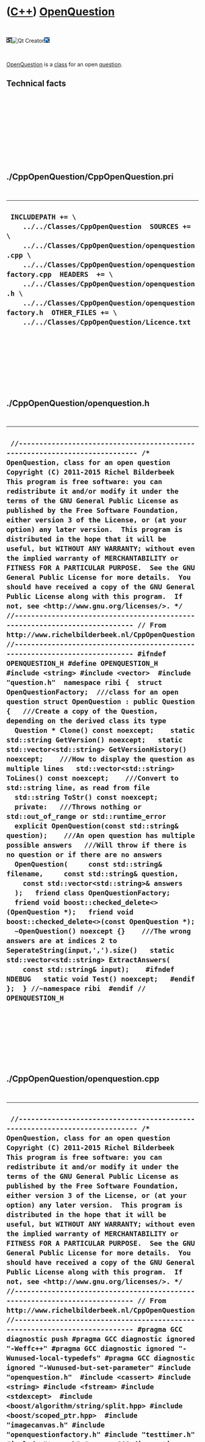 



 

 

 

 

 

([C++](Cpp.htm)) [OpenQuestion](CppOpenQuestion.htm)
====================================================

 

![STL](PicStl.png)![Qt
Creator](PicQtCreator.png)![Lubuntu](PicLubuntu.png)

 

[OpenQuestion](CppOpenQuestion.htm) is a [class](CppClass.htm) for an
open [question](CppQuestion.htm).

Technical facts
---------------

 

 

 

 

 

 

./CppOpenQuestion/CppOpenQuestion.pri
-------------------------------------

 

  ------------------------------------------------------------------------------------------------------------------------------------------------------------------------------------------------------------------------------------------------------------------------------------------------------------------------------------------------------------------------------
  ` INCLUDEPATH += \     ../../Classes/CppOpenQuestion  SOURCES += \     ../../Classes/CppOpenQuestion/openquestion.cpp \     ../../Classes/CppOpenQuestion/openquestionfactory.cpp  HEADERS  += \     ../../Classes/CppOpenQuestion/openquestion.h \     ../../Classes/CppOpenQuestion/openquestionfactory.h  OTHER_FILES += \     ../../Classes/CppOpenQuestion/Licence.txt`
  ------------------------------------------------------------------------------------------------------------------------------------------------------------------------------------------------------------------------------------------------------------------------------------------------------------------------------------------------------------------------------

 

 

 

 

 

./CppOpenQuestion/openquestion.h
--------------------------------

 

  ------------------------------------------------------------------------------------------------------------------------------------------------------------------------------------------------------------------------------------------------------------------------------------------------------------------------------------------------------------------------------------------------------------------------------------------------------------------------------------------------------------------------------------------------------------------------------------------------------------------------------------------------------------------------------------------------------------------------------------------------------------------------------------------------------------------------------------------------------------------------------------------------------------------------------------------------------------------------------------------------------------------------------------------------------------------------------------------------------------------------------------------------------------------------------------------------------------------------------------------------------------------------------------------------------------------------------------------------------------------------------------------------------------------------------------------------------------------------------------------------------------------------------------------------------------------------------------------------------------------------------------------------------------------------------------------------------------------------------------------------------------------------------------------------------------------------------------------------------------------------------------------------------------------------------------------------------------------------------------------------------------------------------------------------------------------------------------------------------------------------------------------------------------------------------------------------------------------------------------------------------------------------------------------------------------------------------------------------------------------------------------------------------------------------------------------------------------------------------------------------------------------------------------------------------------------
  ` //--------------------------------------------------------------------------- /* OpenQuestion, class for an open question Copyright (C) 2011-2015 Richel Bilderbeek  This program is free software: you can redistribute it and/or modify it under the terms of the GNU General Public License as published by the Free Software Foundation, either version 3 of the License, or (at your option) any later version.  This program is distributed in the hope that it will be useful, but WITHOUT ANY WARRANTY; without even the implied warranty of MERCHANTABILITY or FITNESS FOR A PARTICULAR PURPOSE.  See the GNU General Public License for more details.  You should have received a copy of the GNU General Public License along with this program.  If not, see <http://www.gnu.org/licenses/>. */ //--------------------------------------------------------------------------- // From http://www.richelbilderbeek.nl/CppOpenQuestion //--------------------------------------------------------------------------- #ifndef OPENQUESTION_H #define OPENQUESTION_H  #include <string> #include <vector>  #include "question.h"  namespace ribi {  struct OpenQuestionFactory;  ///class for an open question struct OpenQuestion : public Question {   ///Create a copy of the Question, depending on the derived class its type   Question * Clone() const noexcept;    static std::string GetVersion() noexcept;   static std::vector<std::string> GetVersionHistory() noexcept;    ///How to display the question as multiple lines   std::vector<std::string> ToLines() const noexcept;    ///Convert to std::string line, as read from file   std::string ToStr() const noexcept;    private:   ///Throws nothing or std::out_of_range or std::runtime_error   explicit OpenQuestion(const std::string& question);    ///An open question has multiple possible answers   ///Will throw if there is no question or if there are no answers   OpenQuestion(     const std::string& filename,     const std::string& question,     const std::vector<std::string>& answers   );   friend class OpenQuestionFactory;    friend void boost::checked_delete<>(OpenQuestion *);   friend void boost::checked_delete<>(const OpenQuestion *);   ~OpenQuestion() noexcept {}    ///The wrong answers are at indices 2 to SeperateString(input,',').size()   static std::vector<std::string> ExtractAnswers(     const std::string& input);    #ifndef NDEBUG   static void Test() noexcept;   #endif };  } //~namespace ribi  #endif // OPENQUESTION_H`
  ------------------------------------------------------------------------------------------------------------------------------------------------------------------------------------------------------------------------------------------------------------------------------------------------------------------------------------------------------------------------------------------------------------------------------------------------------------------------------------------------------------------------------------------------------------------------------------------------------------------------------------------------------------------------------------------------------------------------------------------------------------------------------------------------------------------------------------------------------------------------------------------------------------------------------------------------------------------------------------------------------------------------------------------------------------------------------------------------------------------------------------------------------------------------------------------------------------------------------------------------------------------------------------------------------------------------------------------------------------------------------------------------------------------------------------------------------------------------------------------------------------------------------------------------------------------------------------------------------------------------------------------------------------------------------------------------------------------------------------------------------------------------------------------------------------------------------------------------------------------------------------------------------------------------------------------------------------------------------------------------------------------------------------------------------------------------------------------------------------------------------------------------------------------------------------------------------------------------------------------------------------------------------------------------------------------------------------------------------------------------------------------------------------------------------------------------------------------------------------------------------------------------------------------------------------------

 

 

 

 

 

./CppOpenQuestion/openquestion.cpp
----------------------------------

 

  ----------------------------------------------------------------------------------------------------------------------------------------------------------------------------------------------------------------------------------------------------------------------------------------------------------------------------------------------------------------------------------------------------------------------------------------------------------------------------------------------------------------------------------------------------------------------------------------------------------------------------------------------------------------------------------------------------------------------------------------------------------------------------------------------------------------------------------------------------------------------------------------------------------------------------------------------------------------------------------------------------------------------------------------------------------------------------------------------------------------------------------------------------------------------------------------------------------------------------------------------------------------------------------------------------------------------------------------------------------------------------------------------------------------------------------------------------------------------------------------------------------------------------------------------------------------------------------------------------------------------------------------------------------------------------------------------------------------------------------------------------------------------------------------------------------------------------------------------------------------------------------------------------------------------------------------------------------------------------------------------------------------------------------------------------------------------------------------------------------------------------------------------------------------------------------------------------------------------------------------------------------------------------------------------------------------------------------------------------------------------------------------------------------------------------------------------------------------------------------------------------------------------------------------------------------------------------------------------------------------------------------------------------------------------------------------------------------------------------------------------------------------------------------------------------------------------------------------------------------------------------------------------------------------------------------------------------------------------------------------------------------------------------------------------------------------------------------------------------------------------------------------------------------------------------------------------------------------------------------------------------------------------------------------------------------------------------------------------------------------------------------------------------------------------------------------------------------------------------------------------------------------------------------------------------------------------------------------------------------------------------------------------------------------------------------------------------------------------------------------------------------------------------------------------------------------------------------------------------------------------------------------------------------------------------------------------------------------------------------------------------------------------------------------------------------------------------------------------------------------------------------------------------------------------------------------------------------------------------------------------------------------------------------------------------------------------------------------------------------------------------------------------------------------------------------------------------------------------------------------------------------------------------------------------------------------------------------------------------------------------------------------------------------------------------------------------------------------------------------------------------------------------------------------------------------------------------------------------------------------------------------------------------------------------------------------------------------------------------------------------------------------------------------------------------------------------------------------------------------------------------------------------------------------------------------------------------------------------------------------------------------------------------------------------------------------------------------------------------------------------------------------------------------------------------------------------------------------------------------------------------------------------------------------------------------------------------------------------------------------------------------------------------------------------------------------------------------------------------------------------------------------------------------------------------------------------------------------------------------------------------------------------------------------------------------------------------------------------------------------------------------------------------------------------------------------------------------------------------------------------------------------------------------------------------------------------------------------------------------------------------------------------------------------------------------------------------------------------------------------------------------------------------------------------------------------------------------------------------------------------------------------------------------------------------------------------------------------------------------------------------------------------------------------------------------------------------------------------------------------------------------------------------------------------------------------------------------------------------------------------------------------------------------------------------------------------------------------------------------------------
  ` //--------------------------------------------------------------------------- /* OpenQuestion, class for an open question Copyright (C) 2011-2015 Richel Bilderbeek  This program is free software: you can redistribute it and/or modify it under the terms of the GNU General Public License as published by the Free Software Foundation, either version 3 of the License, or (at your option) any later version.  This program is distributed in the hope that it will be useful, but WITHOUT ANY WARRANTY; without even the implied warranty of MERCHANTABILITY or FITNESS FOR A PARTICULAR PURPOSE.  See the GNU General Public License for more details.  You should have received a copy of the GNU General Public License along with this program.  If not, see <http://www.gnu.org/licenses/>. */ //--------------------------------------------------------------------------- // From http://www.richelbilderbeek.nl/CppOpenQuestion //--------------------------------------------------------------------------- #pragma GCC diagnostic push #pragma GCC diagnostic ignored "-Weffc++" #pragma GCC diagnostic ignored "-Wunused-local-typedefs" #pragma GCC diagnostic ignored "-Wunused-but-set-parameter" #include "openquestion.h"  #include <cassert> #include <string> #include <fstream> #include <stdexcept>  #include <boost/algorithm/string/split.hpp> #include <boost/scoped_ptr.hpp>  #include "imagecanvas.h" #include "openquestionfactory.h" #include "testtimer.h" #include "trace.h" #pragma GCC diagnostic pop  /* ribi::OpenQuestion::OpenQuestion(const std::string& question)   : Question(       SeperateString(question,',').at(0),       SeperateString(question,',').at(1),       ExtractAnswers(question)) {   #ifndef NDEBUG   Test();   #endif    if (question.empty())   {     throw std::logic_error("An open question must contain text");   }   if (question[0] == ',')   {     throw std::logic_error("An open question must not start with a comma");   }   if (question[question.size() - 1] == ',')   {     throw std::logic_error("An open question must not end with a comma");   }   if (question.find(",,") != std::string::npos)   {     throw std::logic_error("An open question cannot contain two consecutive commas");   }  } */  ribi::OpenQuestion::OpenQuestion(   const std::string& filename,   const std::string& question,   const std::vector<std::string>& answers)   : Question(filename,question, answers ) {   #ifndef NDEBUG   Test();   #endif   //assert(!filename.empty() && "Filename must not be empty");   //assert(FileExists(filename) == true && "File must exists");   //assert(!question.empty() && "OpenQuestion must not be empty");   //assert(!correct_answers.empty() && "Correct answer must not be empty"); }  ribi::Question * ribi::OpenQuestion::Clone() const noexcept {   return new OpenQuestion(     this->GetFilename(),     this->GetQuestion(),     this->GetCorrectAnswers()   ); }  //const std::vector<std::string>& ribi::OpenQuestion::GetAnswers() const noexcept //{ //  this->GetCorrectAnswers() //}     std::string ribi::OpenQuestion::GetVersion() noexcept {   return "1.3"; }  std::vector<std::string> ribi::OpenQuestion::GetVersionHistory() noexcept {   return {     "2011-06-27: version 1.0: initial version",     "2011-09-16: version 1.1: allow parsing from std::string"     "2013-10-24: version 1.2: added tests",     "2014-06-05: version 1.3: moved parts to OpenQuestionFactory"   }; }  #ifndef NDEBUG void ribi::OpenQuestion::Test() noexcept {   {     static bool is_tested{false};     if (is_tested) return;     is_tested = true;   }   {     try { std::make_shared<ImageCanvas>("",0); } catch (std::logic_error&) { /* fine */ }   }   const TestTimer test_timer(__func__,__FILE__,1.0);   //Test simple get/set with single answer   {     const std::string filename = "-";     const std::string question = "1+1=";     const std::string answer_1 = "2";     const std::vector<std::string> answers { answer_1 };     const auto q = OpenQuestionFactory().Create(filename,question,answers);     assert(q->GetFilename() == filename);     assert(q->GetQuestion() == question);     assert(q->GetCorrectAnswers() == answers);     assert(q->IsCorrect(answer_1));     assert(!q->IsCorrect("3"));     assert(!q->IsCorrect(filename));     assert(!q->IsCorrect(question));   }   //Test simple get/set with two answers   {     const std::string filename = "-";     const std::string question = "1+1=";     const std::string answer_1 { "2" };     const std::string answer_2 { "Two" };     const std::vector<std::string> answers { answer_1, answer_2 };     const auto q = OpenQuestionFactory().Create(filename,question,answers);     assert(q->GetFilename() == filename);     assert(q->GetQuestion() == question);     assert(q->GetCorrectAnswers() == answers);     assert(q->IsCorrect(answer_1));     assert(q->IsCorrect(answer_2));     assert(!q->IsCorrect( answer_1 + "/" + answer_2));     assert(!q->IsCorrect(filename));     assert(!q->IsCorrect(question));   }   //Test conversion std::string to OpenQuestion and back   {     const auto valid = OpenQuestionFactory().GetValidOpenQuestionStrings();     for (const std::string& s: valid)     {       const auto q = OpenQuestionFactory().Create(s);       assert(s == q->ToStr());     }   }   //Test that ToLines always yields the same result   {     const auto valid = OpenQuestionFactory().GetValidOpenQuestionStrings();     for (const std::string& s: valid)     {       const auto q = OpenQuestionFactory().Create(s);       const auto v = q->ToLines();       const auto w = q->ToLines();       assert(v == w);     }   } } #endif  std::vector<std::string> ribi::OpenQuestion::ToLines() const noexcept {   std::vector<std::string> v;    const int screen_rows { 23 };   const int question_rows { 1 };   const int n_rows { screen_rows - question_rows };   if (!GetFilename().empty())   {     int n_cols = 78;      while (1)     {       const boost::shared_ptr<ImageCanvas> canvas {         new ImageCanvas(GetFilename(),n_cols)       };       if (canvas->GetHeight() > n_rows)       {         --n_cols;       }       else       {         v = canvas->ToStrings();         break;       }       if (n_cols == 5) break;     }   }   v.push_back(this->GetQuestion()); //The one question_row   return v; }  std::string ribi::OpenQuestion::ToStr() const noexcept {   //Concatenate the correct answer   assert(!GetCorrectAnswers().empty());   std::string correct_answers_str;    for (const std::string s: this->GetCorrectAnswers()) { correct_answers_str += s + "/"; }   assert(!correct_answers_str.empty());   correct_answers_str.resize(correct_answers_str.size() - 1);    std::string s     = this->GetFilename()     + "," + this->GetQuestion()     + "," + correct_answers_str;   return s; }`
  ----------------------------------------------------------------------------------------------------------------------------------------------------------------------------------------------------------------------------------------------------------------------------------------------------------------------------------------------------------------------------------------------------------------------------------------------------------------------------------------------------------------------------------------------------------------------------------------------------------------------------------------------------------------------------------------------------------------------------------------------------------------------------------------------------------------------------------------------------------------------------------------------------------------------------------------------------------------------------------------------------------------------------------------------------------------------------------------------------------------------------------------------------------------------------------------------------------------------------------------------------------------------------------------------------------------------------------------------------------------------------------------------------------------------------------------------------------------------------------------------------------------------------------------------------------------------------------------------------------------------------------------------------------------------------------------------------------------------------------------------------------------------------------------------------------------------------------------------------------------------------------------------------------------------------------------------------------------------------------------------------------------------------------------------------------------------------------------------------------------------------------------------------------------------------------------------------------------------------------------------------------------------------------------------------------------------------------------------------------------------------------------------------------------------------------------------------------------------------------------------------------------------------------------------------------------------------------------------------------------------------------------------------------------------------------------------------------------------------------------------------------------------------------------------------------------------------------------------------------------------------------------------------------------------------------------------------------------------------------------------------------------------------------------------------------------------------------------------------------------------------------------------------------------------------------------------------------------------------------------------------------------------------------------------------------------------------------------------------------------------------------------------------------------------------------------------------------------------------------------------------------------------------------------------------------------------------------------------------------------------------------------------------------------------------------------------------------------------------------------------------------------------------------------------------------------------------------------------------------------------------------------------------------------------------------------------------------------------------------------------------------------------------------------------------------------------------------------------------------------------------------------------------------------------------------------------------------------------------------------------------------------------------------------------------------------------------------------------------------------------------------------------------------------------------------------------------------------------------------------------------------------------------------------------------------------------------------------------------------------------------------------------------------------------------------------------------------------------------------------------------------------------------------------------------------------------------------------------------------------------------------------------------------------------------------------------------------------------------------------------------------------------------------------------------------------------------------------------------------------------------------------------------------------------------------------------------------------------------------------------------------------------------------------------------------------------------------------------------------------------------------------------------------------------------------------------------------------------------------------------------------------------------------------------------------------------------------------------------------------------------------------------------------------------------------------------------------------------------------------------------------------------------------------------------------------------------------------------------------------------------------------------------------------------------------------------------------------------------------------------------------------------------------------------------------------------------------------------------------------------------------------------------------------------------------------------------------------------------------------------------------------------------------------------------------------------------------------------------------------------------------------------------------------------------------------------------------------------------------------------------------------------------------------------------------------------------------------------------------------------------------------------------------------------------------------------------------------------------------------------------------------------------------------------------------------------------------------------------------------------------------------------------------------------------------------------------------------------------------------------

 

 

 

 

 

./CppOpenQuestion/openquestionfactory.h
---------------------------------------

 

  -------------------------------------------------------------------------------------------------------------------------------------------------------------------------------------------------------------------------------------------------------------------------------------------------------------------------------------------------------------------------------------------------------------------------------------------------------------------------------------------------------------------------------------------------------------------------------------------------------------------------------------------------------------------------------------------------------------------------------------------------------------------------------------------------------------------------------------------------------------------------------------------------------------------------------------------------------------------------------------------------------------------------------------------------------------------------------------------------------------------------------------------------------------------------------------------------------------------------------------------------------------------------------------------------------------------
  ` #ifndef OPENQUESTIONFACTORY_H #define OPENQUESTIONFACTORY_H   #include <string> #include <vector>  #pragma GCC diagnostic push #pragma GCC diagnostic ignored "-Weffc++" #pragma GCC diagnostic ignored "-Wunused-local-typedefs" #pragma GCC diagnostic ignored "-Wunused-but-set-parameter" #include <boost/shared_ptr.hpp> #pragma GCC diagnostic pop  namespace ribi {  struct OpenQuestion;  struct OpenQuestionFactory {   OpenQuestionFactory();    boost::shared_ptr<OpenQuestion> Create(const std::string& question) const;    boost::shared_ptr<OpenQuestion>     Create(       const std::string& filename,       const std::string& question,       const std::vector<std::string>& answers   ) const noexcept;     std::string GetExampleOpenQuestionString() const noexcept { return "-,1+1=,2/two/Two"; }   std::vector<std::string> GetInvalidOpenQuestionStrings() const noexcept;   std::vector<boost::shared_ptr<OpenQuestion>> GetTestOpenQuestions() const noexcept;   std::vector<std::string> GetValidOpenQuestionStrings() const noexcept;    static std::string GetVersion() noexcept;   static std::vector<std::string> GetVersionHistory() noexcept;    private:   #ifndef NDEBUG   static void Test() noexcept;   #endif };  } //~namespace ribi  #endif // OPENQUESTIONFACTORY_H`
  -------------------------------------------------------------------------------------------------------------------------------------------------------------------------------------------------------------------------------------------------------------------------------------------------------------------------------------------------------------------------------------------------------------------------------------------------------------------------------------------------------------------------------------------------------------------------------------------------------------------------------------------------------------------------------------------------------------------------------------------------------------------------------------------------------------------------------------------------------------------------------------------------------------------------------------------------------------------------------------------------------------------------------------------------------------------------------------------------------------------------------------------------------------------------------------------------------------------------------------------------------------------------------------------------------------------

 

 

 

 

 

./CppOpenQuestion/openquestionfactory.cpp
-----------------------------------------

 

  -------------------------------------------------------------------------------------------------------------------------------------------------------------------------------------------------------------------------------------------------------------------------------------------------------------------------------------------------------------------------------------------------------------------------------------------------------------------------------------------------------------------------------------------------------------------------------------------------------------------------------------------------------------------------------------------------------------------------------------------------------------------------------------------------------------------------------------------------------------------------------------------------------------------------------------------------------------------------------------------------------------------------------------------------------------------------------------------------------------------------------------------------------------------------------------------------------------------------------------------------------------------------------------------------------------------------------------------------------------------------------------------------------------------------------------------------------------------------------------------------------------------------------------------------------------------------------------------------------------------------------------------------------------------------------------------------------------------------------------------------------------------------------------------------------------------------------------------------------------------------------------------------------------------------------------------------------------------------------------------------------------------------------------------------------------------------------------------------------------------------------------------------------------------------------------------------------------------------------------------------------------------------------------------------------------------------------------------------------------------------------------------------------------------------------------------------------------------------------------------------------------------------------------------------------------------------------------------------------------------------------------------------------------------------------------------------------------------------------------------------------------------------------------------------------------------------------------------------------------------------------------------------------------------------------------------------------------------------------------------------------------------------------------------------------------------------------------------------------------------------------------------------------------------------------------------------------------------------------------------------------------------------------------------------------------------------------------------------------------------------------------------------------------------------------------------------------------------------------------------------------------------------------------------------------------------------------------------------------------------------------------------------------------------------------------------------------------------------------------------------------------------------------------------------------------------------------------------------------------------------------------------------------------------------------------------------------------------------------------------------------------------------------------------------------------------------------------------------------------------------------------------------------------------------------------------------------------------------------------------------------------------------------------------------------------------------------------------------------------------------------------------------------------------------------------------------------------------------------------------------------------------------------------------------------------------------------------------------------------------------------------------------------------------------------------------------------------------------------------------------------------------------------------------------------------------------------------------------------------------------------------------------------------------------------------------------------------------------------------------------------------------------------------------------------------------------------------------------------------------------------------------------------------------------------------------------------------------------------------------------------------------------------------------------------------------------------------------------------------------------------------------------------------------------------------------------------------------------------------------------------------------------------------------------------------------------------------------------------------------------------------------------------------------------------------------------
  ` #include "openquestionfactory.h"  #include <cassert> #include <stdexcept>  #pragma GCC diagnostic push #pragma GCC diagnostic ignored "-Weffc++" #pragma GCC diagnostic ignored "-Wunused-local-typedefs" #pragma GCC diagnostic ignored "-Wunused-but-set-parameter" #include <boost/algorithm/string/split.hpp> #include <boost/make_shared.hpp>  #include "container.h" #include "openquestion.h" #include "testtimer.h" #include "trace.h" #pragma GCC diagnostic pop  ribi::OpenQuestionFactory::OpenQuestionFactory() {   #ifndef NDEBUG   Test();   #endif }  boost::shared_ptr<ribi::OpenQuestion>   ribi::OpenQuestionFactory::Create(const std::string& s ) const {   const bool verbose{false};   if (s.empty())   {     throw std::logic_error("An open question must contain text");   }   if (s[0] == ',')   {     throw std::logic_error("An open question must not start with a comma");   }   if (s[s.size() - 1] == ',')   {     throw std::logic_error("An open question must not end with a comma");   }   if (s.find(",,") != std::string::npos)   {     throw std::logic_error("An open question cannot contain two consecutive commas");   }   const auto v = Container().SeperateString(s,',');   if (v.size() != 3)   {     if (verbose) { TRACE(s); }     throw std::logic_error("An open question has exactly three comma-seperated elements");   }   const auto filename = v[0];   const auto question = v[1];   const auto answers = Container().SeperateString(v[2],'/');   if (answers.size() == 0)   {     throw std::logic_error("An open question has at least one correct answer");   }   return Create(filename,question,answers);  }  boost::shared_ptr<ribi::OpenQuestion>   ribi::OpenQuestionFactory::Create(     const std::string& filename,     const std::string& question,     const std::vector<std::string>& answers ) const noexcept {   boost::shared_ptr<OpenQuestion> openquestion(     new OpenQuestion(       filename,question,answers     )   );   return openquestion;   //assert(!filename.empty() && "Filename must not be empty");   //assert(FileExists(filename) == true && "File must exists");   //assert(!question.empty() && "OpenQuestion must not be empty");   //assert(!correct_answers.empty() && "Correct answer must not be empty"); }  /* std::vector<std::string> ribi::OpenQuestionFactory::ExtractAnswers(const std::string& input) {   const std::vector<std::string> v = SeperateString(input,',');   if (v.size() != 3)   {     throw std::logic_error("An open question has exactly three comma-seperated elements");   }    const std::vector<std::string> w = SeperateString(v[2],'/');   if (w.size() == 0)   {     throw std::logic_error("An open question has at least one correct answer");   }   return w; } */  std::vector<std::string>   ribi::OpenQuestionFactory::GetInvalidOpenQuestionStrings() const noexcept {   return {     "-,1+1=,2,3", //Incorrect options are     "-,1+1=",   //No answer     "-",        //No question     "tmp.png",  //No question     "",         //Nothing     ",tmp.png,1+1=,2", //Start with comma     "tmp.png,,1+1=,2", //Two consecutive comma's     "tmp.png,1+1=,,2", //Two consecutive comma's     "tmp.png,1+1=,2,", //Two consecutive comma's     "tmp.png,1+1=,2,", //End with comma     ",tmp.png,1+1=,2,", //Start and end with comma     ",,tmp.png,1+1=,2,",     ",tmp.png,,1+1=,2,",     ",tmp.png,1+1=,,2,",     ",tmp.png,1+1=,2,,",     ",",     ",,",     ",,,",     ",,,,",     ",,,,,",     ",,,,,,"   }; }  std::vector<boost::shared_ptr<ribi::OpenQuestion>>   ribi::OpenQuestionFactory::GetTestOpenQuestions() const noexcept {   std::vector<boost::shared_ptr<OpenQuestion>> v;   for (const auto& s: GetValidOpenQuestionStrings())   {     v.push_back(Create(s));   }   return v; }  std::vector<std::string>   ribi::OpenQuestionFactory::GetValidOpenQuestionStrings() const noexcept {   return {     "-,1+1=,2",     "tmp.png,1+1=,2/Two",     "-,1+1=,Two/2/two"   }; }  std::string ribi::OpenQuestionFactory::GetVersion() noexcept {   return "1.0"; }  std::vector<std::string> ribi::OpenQuestionFactory::GetVersionHistory() noexcept {   return {     "2014-06-05: version 1.0: initial version"   }; }  #ifndef NDEBUG void ribi::OpenQuestionFactory::Test() noexcept {   {     static bool is_tested{false};     if (is_tested) return;     is_tested = true;   }   Container();   OpenQuestionFactory().GetTestOpenQuestions();   const TestTimer test_timer(__func__,__FILE__,1.0);   OpenQuestionFactory f;   try   {     const auto q = f.Create(f.GetExampleOpenQuestionString());     assert(q);   }   catch (std::exception& e)   {     assert("OpenQuestionFactory::GetExampleOpenQuestion()"         && "must yield a valid OpenQuestion");   }   //Test valid multiple choice questions for validity   {     for (const std::string& s: f.GetValidOpenQuestionStrings())     {       try       {         const auto q = f.Create(s);         assert(q); //To make the compiler happy         //OK       }       catch (std::exception& e)       {         TRACE("ERROR");         TRACE(s);         assert(!"Valid questions must be accepted");       }     }   }   //Test invalid multiple choice questions for invalidity   {     for (const std::string& s: f.GetInvalidOpenQuestionStrings())     {       try       {         const auto q = f.Create(s);         TRACE("ERROR");         TRACE(s);         assert(!"Invalid questions must be rejected");         assert(q); //To make the compiler happy       }       catch (std::exception& e)       {         //OK       }     }   } } #endif`
  -------------------------------------------------------------------------------------------------------------------------------------------------------------------------------------------------------------------------------------------------------------------------------------------------------------------------------------------------------------------------------------------------------------------------------------------------------------------------------------------------------------------------------------------------------------------------------------------------------------------------------------------------------------------------------------------------------------------------------------------------------------------------------------------------------------------------------------------------------------------------------------------------------------------------------------------------------------------------------------------------------------------------------------------------------------------------------------------------------------------------------------------------------------------------------------------------------------------------------------------------------------------------------------------------------------------------------------------------------------------------------------------------------------------------------------------------------------------------------------------------------------------------------------------------------------------------------------------------------------------------------------------------------------------------------------------------------------------------------------------------------------------------------------------------------------------------------------------------------------------------------------------------------------------------------------------------------------------------------------------------------------------------------------------------------------------------------------------------------------------------------------------------------------------------------------------------------------------------------------------------------------------------------------------------------------------------------------------------------------------------------------------------------------------------------------------------------------------------------------------------------------------------------------------------------------------------------------------------------------------------------------------------------------------------------------------------------------------------------------------------------------------------------------------------------------------------------------------------------------------------------------------------------------------------------------------------------------------------------------------------------------------------------------------------------------------------------------------------------------------------------------------------------------------------------------------------------------------------------------------------------------------------------------------------------------------------------------------------------------------------------------------------------------------------------------------------------------------------------------------------------------------------------------------------------------------------------------------------------------------------------------------------------------------------------------------------------------------------------------------------------------------------------------------------------------------------------------------------------------------------------------------------------------------------------------------------------------------------------------------------------------------------------------------------------------------------------------------------------------------------------------------------------------------------------------------------------------------------------------------------------------------------------------------------------------------------------------------------------------------------------------------------------------------------------------------------------------------------------------------------------------------------------------------------------------------------------------------------------------------------------------------------------------------------------------------------------------------------------------------------------------------------------------------------------------------------------------------------------------------------------------------------------------------------------------------------------------------------------------------------------------------------------------------------------------------------------------------------------------------------------------------------------------------------------------------------------------------------------------------------------------------------------------------------------------------------------------------------------------------------------------------------------------------------------------------------------------------------------------------------------------------------------------------------------------------------------------------------------------------------------------------------------------------------------------------------

 

 

 

 

 





 

[![Valid XHTML 1.0 Strict](valid-xhtml10.png){width="88"
height="31"}](http://validator.w3.org/check?uri=referer)

This page has been created by the [tool](Tools.htm)
[CodeToHtml](ToolCodeToHtml.htm)
